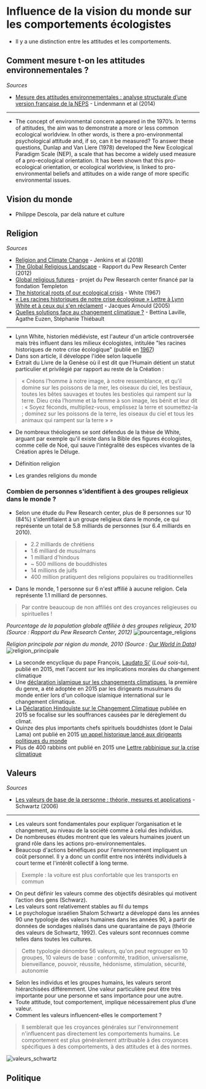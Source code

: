 # Influence de la vision du monde sur les comportements écologistes

- Il y a une distinction entre les attitudes et les comportements.

## Comment mesure t-on les attitudes environnementales ?

*Sources*

- [Mesure des attitudes environnementales : analyse structurale d’une version française de la NEPS](https://centrepsycle-amu.fr/wp-content/uploads/2013/10/Schleyer-Lindenmann2014.pdf) - Lindenmann et al (2014)

---

- The concept of environmental concern appeared in the 1970’s. In terms of attitudes, the aim was to demonstrate a more or less common ecological worldview. In other words, is there a pro-environmental psychological attitude and, if so, can it be measured? To answer these questions, Dunlap and Van Liere (1978) developed the New Ecological Paradigm Scale (NEP), a scale that has become a widely used measure of a pro-ecological orientation. It has been shown that this pro-ecological orientation, or ecological worldview, is linked to pro-environmental beliefs and attitudes on a wide range of more specific environmental issues. 

## Vision du monde

- Philippe Descola, par delà nature et culture

## Religion

*Sources*

- [Religion and Climate Change](https://www.annualreviews.org/doi/abs/10.1146/annurev-environ-102017-025855?journalCode=energy) - Jenkins et al (2018)
- [The Global Religious Landscape](https://www.pewforum.org/2012/12/18/global-religious-landscape-exec/) - Rapport du Pew Research Center (2012)
- [Global religious futures](http://www.globalreligiousfutures.org/questions) - projet du Pew Research center financé par la fondation Templeton
- [The historical roots of our ecological crisis](https://science.sciencemag.org/content/155/3767/1203) - White (1967)
- [« Les racines historiques de notre crise écologique » Lettre à Lynn White et à ceux qui s'en réclament](https://www.cairn.info/revue-pardes-2005-2-page-211.htm) - Jacques Arnould (2005)
- [Quelles solutions face au changement climatique ?](https://books.google.fr/books?id=Y8LwCgAAQBAJ&pg=PT52&lpg=PT52&dq=Lettre+rabbinique+sur+la+crise+climatique.&source=bl&ots=guuBIQleUc&sig=ACfU3U1OpSdwQPy00u6HFrnsdYx0kIn_LA&hl=fr&sa=X&ved=2ahUKEwiCsoitotHlAhUSzoUKHfESDugQ6AEwB3oECAkQAQ#v=onepage&q=Lettre%20rabbinique%20sur%20la%20crise%20climatique.&f=false) - Bettina Laville, Agathe Euzen, Stéphanie Thiébault

---

- Lynn White, historien médiéviste, est l'auteur d'un article controversée mais très influent dans les milieux écologistes, intitulée "les racines historiques de notre crise écologique" (publié en [1967](https://science.sciencemag.org/content/155/3767/1203))
- Dans son article, il développe l'idée selon laquelle 
- Extrait du Livre de la Genèse où il est dit que l’Humain détient un statut particulier et privilégié par rapport au reste de la Création :
> « Créons l’homme à notre image, à notre ressemblance, et qu’il domine sur les poissons de la mer, les oiseaux du ciel, les bestiaux, toutes les bêtes sauvages et toutes les bestioles qui rampent sur la terre. Dieu créa l’homme et la femme à son image, les bénit et leur dit : « Soyez féconds, multipliez-vous, emplissez la terre et soumettez-la ; dominez sur les poissons de la terre, les oiseaux du ciel et tous les animaux qui rampent sur la terre » »
- De nombreux théologiens se sont défendus de la thèse de White, arguant par exemple qu'il existe dans la Bible des figures écologistes, comme celle de Noé, qui sauve l'intégralité des espèces vivantes de la Création après le Déluge.

- Définition religion
- Les grandes religions du monde

### Combien de personnes s'identifient à des groupes religieux dans le monde ?

- Selon une étude du Pew Research center, plus de 8 personnes sur 10 (84%) s'identifiaient à un groupe religieux dans le monde, ce qui représente un total de 5.8 milliards de personnes (sur 6.4 milliards en 2010). 
> * 2.2 milliards de chrétiens
> * 1.6 milliard de musulmans
> * 1 milliard d'hindous
> * ~ 500 millions de bouddhistes
> * 14 millions de juifs
> * 400 million pratiquent des religions populaires ou traditionnelles
- Dans le monde, 1 personne sur 6 n'est affilié à aucune religion. Cela représente 1.1 milliard de personnes.
> Par contre beaucoup de non affiliés ont des croyances religieuses ou spirituelles !

*Pourcentage de la population globale affiliée à des groupes religieux, 2010 (Source : Rapport du Pew Research Center, 2012)*
![pourcentage_religions](https://i.imgur.com/mFo47JA.png)

*Religion principale par région du monde, 2010 (Source : [Our World in Data](https://ourworldindata.org/grapher/main-religion-of-the-country-in))*
![religion_principale](https://i.imgur.com/mow6pw0.png)

- La seconde encyclique du pape François, [Laudato Si’](https://fr.wikipedia.org/wiki/Laudato_si%27) (*Loué sois-tu*), publié en 2015, met l'accent sur les implications morales du changement climatique
- Une [déclaration islamique sur les changements climatiques](https://unfccc.int/fr/news/declaration-islamique-sur-les-changements-climatiques), la première du genre, a été adoptée en 2015 par les dirigeants musulmans du monde entier lors d'un colloque islamique international sur le changement climatique.
- La [Déclaration Hindouïste sur le Changement Climatique](http://www.hinduclimatedeclaration2015.org/french) publiée en 2015 se focalise sur les souffrances causées par le dérèglement du climat.
- Quinze des plus importants chefs spirituels bouddhistes (dont le Dalai Lama) ont publié en 2015 [un appel historique lancé aux dirigeants politiques du monde](http://maisondelinspir.org/2015/10/declaration-bouddhiste-pour-les-dirigeants-mondiaux-sur-les-changements-climatiques.html)
- Plus de 400 rabbins ont publié en 2015 une [Lettre rabbinique sur la crise climatique](https://theshalomcenter.org/civicrm/petition/sign?sid=17)


## Valeurs

*Sources*

- [Les valeurs de base de la personne : théorie, mesures et applications](https://www.cairn.info/revue-francaise-de-sociologie-1-2006-4-page-929.htm) - Schwartz (2006)

---

- Les valeurs sont fondamentales pour expliquer l’organisation et le changement, au niveau de la société comme à celui des individus.
- De nombreuses études montrent que les valeurs humaines jouent un grand rôle dans les actions pro-environnementales.
- Beaucoup d'actions bénéfiques pour l'environnement impliquent un coût personnel. Il y a donc un conflit entre nos intérêts individuels à court terme et l'intérêt collectif à long terme.
> Exemple : la voiture est plus confortable que les transports en commun
- On peut définir les valeurs comme des objectifs désirables qui motivent l’action des gens (Schwarz).
- Les valeurs sont relativement stables au fil du temps
- Le psychologue israélien Shalom Schwartz a développé dans les années 90 une typologie des valeurs humaines dans les années 90, à partir de données de sondages réalisés dans une quarantaine de pays (théorie des valeurs de Schwartz, 1992). Ces valeurs sont reconnues comme telles dans toutes les cultures.
> Cette typologie dénombre 56 valeurs, qu'on peut regrouper en 10 groupes, 10 valeurs de base : conformité, tradition, universalisme, bienveillance, pouvoir, réussite, hédonisme, stimulation, sécurité, autonomie
- Selon les individus et les groupes humains, les valeurs seront hiérarchisées différemment. Une valeur particulière peut être très importante pour une personne et sans importance pour une autre. 
- Toute attitude, tout comportement, implique nécessairement plus d’une valeur.
- Comment les valeurs influencent-elles le comportement ?
> Il semblerait que les croyances générales sur l'environnement n'influencent pas directement les comportements humains. Le comportement est plus généralement attribuable à des croyances spécifiques à des comportements, à des attitudes et à des normes.

![valeurs_schwartz](https://i.imgur.com/NWddY5r.jpg)

## Politique
